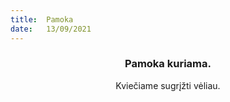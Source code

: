 ```yaml
---
title:  Pamoka
date:   13/09/2021
---
```


### <center>Pamoka kuriama.</center>
<center>Kviečiame sugrįžti vėliau.</center>